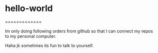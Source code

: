 # hello-world
=============

Im only doing following orders from github so that I can connect my repos to my personal computer.

Haha jk sometimes its fun to talk to yourself.
